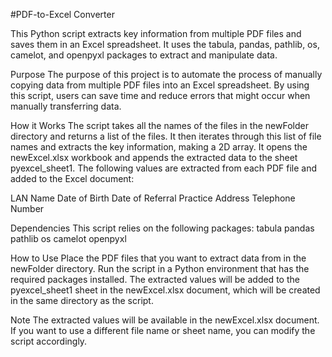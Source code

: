 #PDF-to-Excel Converter

This Python script extracts key information from multiple PDF files and saves them in an Excel spreadsheet. It uses the tabula, pandas, pathlib, os, camelot, and openpyxl packages to extract and manipulate data.

Purpose
The purpose of this project is to automate the process of manually copying data from multiple PDF files into an Excel spreadsheet. By using this script, users can save time and reduce errors that might occur when manually transferring data.

How it Works
The script takes all the names of the files in the newFolder directory and returns a list of the files. It then iterates through this list of file names and extracts the key information, making a 2D array. It opens the newExcel.xlsx workbook and appends the extracted data to the sheet pyexcel_sheet1. The following values are extracted from each PDF file and added to the Excel document:

LAN
Name
Date of Birth
Date of Referral
Practice Address
Telephone Number

Dependencies
This script relies on the following packages:
tabula
pandas
pathlib
os
camelot
openpyxl

How to Use
Place the PDF files that you want to extract data from in the newFolder directory.
Run the script in a Python environment that has the required packages installed.
The extracted values will be added to the pyexcel_sheet1 sheet in the newExcel.xlsx document, which will be created in the same directory as the script.

Note
The extracted values will be available in the newExcel.xlsx document. If you want to use a different file name or sheet name, you can modify the script accordingly.
